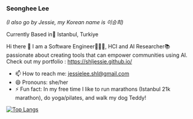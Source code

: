  
 ### Seonghee Lee 
 <em>(I also go by Jessie, my Korean name is 이승희) </em>
 
<!--  <img src="https://komarev.com/ghpvc/?username=shljessie&style=flat-square&color=blue" alt=""/> -->
 
 Currently Based in📍 Istanbul, Turkiye
 
 Hi there 👋
 I am a Software Engineer👩🏻‍💻, HCI and AI Researcher📚 passionate about creating tools that can empower communities using AI. 
 Check out my portfolio : https://shljessie.github.io/ 


- 📫 How to reach me: jessielee.shl@gmail.com
- 😄 Pronouns: she/her
- ⚡ Fun fact: In my free time I like to run marathons (Istanbul 21k marathon), do yoga/pilates, and walk my dog Teddy! 


<!-- [![Seonghee's GitHub stats](https://github-readme-stats.vercel.app/api?username=shljessie&show_icons=true&theme=radical)](https://github.com/shljessie/github-readme-stats) -->

[![Top Langs](<https://github-readme-stats.vercel.app/api/top-langs/?username=shljessie&hide=html,CSS,Jupyter Notebook&show_icons=true&theme=radical>)](https://github.com/shljessie/github-readme-stats)
